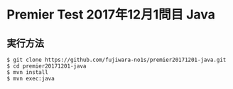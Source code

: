 # Premier Test 2017年12月1問目 Java

## 実行方法

```
$ git clone https://github.com/fujiwara-no1s/premier20171201-java.git
$ cd premier20171201-java
$ mvn install
$ mvn exec:java
```

